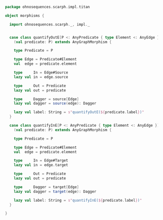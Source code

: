 
```scala
package ohnosequences.scarph.impl.titan

object morphisms {

  import ohnosequences.scarph._, impl._


  case class quantifyOutE[P <: AnyPredicate { type Element <: AnyEdge }]
    (val predicate: P) extends AnyGraphMorphism {

    type Predicate = P

    type Edge = Predicate#Element
    val  edge = predicate.element

    type     In = Edge#Source
    lazy val in = edge.source

    type     Out = Predicate
    lazy val out = predicate

    type     Dagger = source[Edge]
    lazy val dagger = source(edge): Dagger

    lazy val label: String = s"quantifyOutE(${predicate.label})"
  }

  case class quantifyInE[P <: AnyPredicate { type Element <: AnyEdge }]
    (val predicate: P) extends AnyGraphMorphism {

    type Predicate = P

    type Edge = Predicate#Element
    val  edge = predicate.element

    type     In = Edge#Target
    lazy val in = edge.target

    type     Out = Predicate
    lazy val out = predicate

    type     Dagger = target[Edge]
    lazy val dagger = target(edge): Dagger

    lazy val label: String = s"quantifyInE(${predicate.label})"
  }

}

```




[main/scala/ohnosequences/scarph/impl/titan/predicates.scala]: predicates.scala.md
[main/scala/ohnosequences/scarph/impl/titan/types.scala]: types.scala.md
[main/scala/ohnosequences/scarph/impl/titan/rewrites.scala]: rewrites.scala.md
[main/scala/ohnosequences/scarph/impl/titan/syntax.scala]: syntax.scala.md
[main/scala/ohnosequences/scarph/impl/titan/evals.scala]: evals.scala.md
[main/scala/ohnosequences/scarph/impl/titan/writes.scala]: writes.scala.md
[main/scala/ohnosequences/scarph/impl/titan/morphisms.scala]: morphisms.scala.md
[main/scala/ohnosequences/scarph/impl/titan/titanSchema.scala]: titanSchema.scala.md
[test/scala/ohnosequences/scarph/titan/schemaTests.scala]: ../../../../../../test/scala/ohnosequences/scarph/titan/schemaTests.scala.md
[test/scala/ohnosequences/scarph/titan/SchemaCreation.scala]: ../../../../../../test/scala/ohnosequences/scarph/titan/SchemaCreation.scala.md
[test/scala/ohnosequences/scarph/titan/TwitterTitanTest.scala]: ../../../../../../test/scala/ohnosequences/scarph/titan/TwitterTitanTest.scala.md